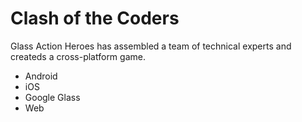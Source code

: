Clash of the Coders
================

Glass Action Heroes has assembled a team of technical experts and createds a cross-platform game.

- Android
- iOS
- Google Glass
- Web
